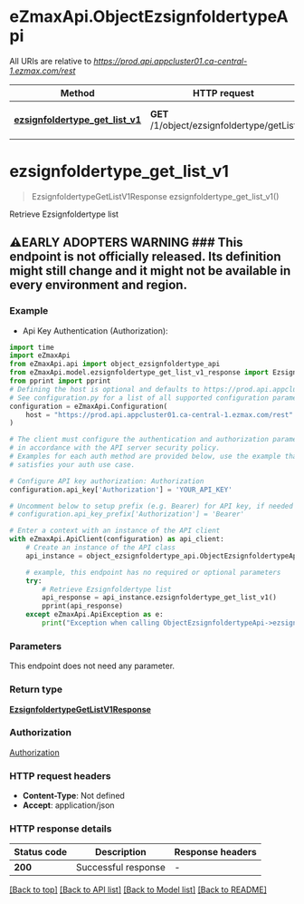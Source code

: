 # eZmaxApi.ObjectEzsignfoldertypeApi

All URIs are relative to *https://prod.api.appcluster01.ca-central-1.ezmax.com/rest*

Method | HTTP request | Description
------------- | ------------- | -------------
[**ezsignfoldertype_get_list_v1**](ObjectEzsignfoldertypeApi.md#ezsignfoldertype_get_list_v1) | **GET** /1/object/ezsignfoldertype/getList | Retrieve Ezsignfoldertype list


# **ezsignfoldertype_get_list_v1**
> EzsignfoldertypeGetListV1Response ezsignfoldertype_get_list_v1()

Retrieve Ezsignfoldertype list

## ⚠️EARLY ADOPTERS WARNING  ### This endpoint is not officially released. Its definition might still change and it might not be available in every environment and region.

### Example

* Api Key Authentication (Authorization):

```python
import time
import eZmaxApi
from eZmaxApi.api import object_ezsignfoldertype_api
from eZmaxApi.model.ezsignfoldertype_get_list_v1_response import EzsignfoldertypeGetListV1Response
from pprint import pprint
# Defining the host is optional and defaults to https://prod.api.appcluster01.ca-central-1.ezmax.com/rest
# See configuration.py for a list of all supported configuration parameters.
configuration = eZmaxApi.Configuration(
    host = "https://prod.api.appcluster01.ca-central-1.ezmax.com/rest"
)

# The client must configure the authentication and authorization parameters
# in accordance with the API server security policy.
# Examples for each auth method are provided below, use the example that
# satisfies your auth use case.

# Configure API key authorization: Authorization
configuration.api_key['Authorization'] = 'YOUR_API_KEY'

# Uncomment below to setup prefix (e.g. Bearer) for API key, if needed
# configuration.api_key_prefix['Authorization'] = 'Bearer'

# Enter a context with an instance of the API client
with eZmaxApi.ApiClient(configuration) as api_client:
    # Create an instance of the API class
    api_instance = object_ezsignfoldertype_api.ObjectEzsignfoldertypeApi(api_client)

    # example, this endpoint has no required or optional parameters
    try:
        # Retrieve Ezsignfoldertype list
        api_response = api_instance.ezsignfoldertype_get_list_v1()
        pprint(api_response)
    except eZmaxApi.ApiException as e:
        print("Exception when calling ObjectEzsignfoldertypeApi->ezsignfoldertype_get_list_v1: %s\n" % e)
```


### Parameters
This endpoint does not need any parameter.

### Return type

[**EzsignfoldertypeGetListV1Response**](EzsignfoldertypeGetListV1Response.md)

### Authorization

[Authorization](../README.md#Authorization)

### HTTP request headers

 - **Content-Type**: Not defined
 - **Accept**: application/json


### HTTP response details

| Status code | Description | Response headers |
|-------------|-------------|------------------|
**200** | Successful response |  -  |

[[Back to top]](#) [[Back to API list]](../README.md#documentation-for-api-endpoints) [[Back to Model list]](../README.md#documentation-for-models) [[Back to README]](../README.md)

